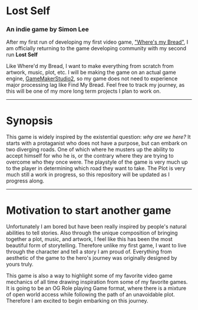 # Lost Self
### An indie game by Simon Lee

After my first run of developing my first video game, ["Where's my Bread"](https://github.com/Simonlee711/Basic_Game), I am officially returning to the game developing community with my second run **Lost Self**

Like Where'd my Bread, I want to make everything from scratch from artwork, music, plot, etc. I will be making the game on an actual game engine, [GameMakerStudio2](https://gamemaker.io/en/gamemaker?utm_source=google&utm_medium=cpc&utm_campaign=US%20-%20Search%20-%20EN%20-%20Generic&gclid=Cj0KCQjwqoibBhDUARIsAH2OpWj8bF3_c62zsWEIGit6MQi6AtwKlKcU-QZKa4aBqtNJjfJEuxIosXQaAqrpEALw_wcB), so my game does not need to experience major processing lag like Find My Bread. Feel free to track my journey, as this will be one of my more long term projects I plan to work on. 

---

# Synopsis

This game is widely inspired by the existential question: *why are we here?* It starts with a protaganist who does not have a purpose, but can embark on two diverging roads. One of which where he musters up the ability to accept himself for who he is, or the contrary where they are trying to overcome who they once were. The playstyle of the game is very much up to the player in determining which road they want to take. The Plot is very much still a work in progress, so this repository will be updated as I progress along.

---

# Motivation to start another game

Unfortunately I am bored but have been really inspired by people's natural abilities to tell stories. Also through the unique composition of bringing together a plot, music, and artwork, I feel like this has been the most beautiful form of storytelling. Therefore unlike my first game, I want to live through the character and tell a story I am proud of. Everything from aesthetic of the game to the hero's journey was originally designed by yours truly. 

This game is also a way to highlight some of my favorite video game mechanics of all time drawing inspiration from some of my favorite games. It is going to be an OG Role playing Game format, where there is a mixture of open world access while following the path of an unavoidable plot. Therefore I am excited to begin embarking on this journey.
